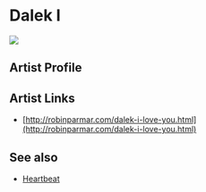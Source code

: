 # Dalek I

![](../../asssets/artists/Dalek_I.png)

## Artist Profile



## Artist Links

- [http://robinparmar.com/dalek-i-love-you.html](http://robinparmar.com/dalek-i-love-you.html)


## See also

- [Heartbeat](Dalek_I-Heartbeat.md)
